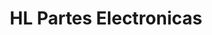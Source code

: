 ---
title: "HL Partes Electronicas"
url: /barrios-unidos/hl-partes-electronicas/
shop: piezas de automóviles
---
